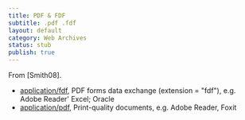 ```yaml
---
title: PDF & FDF
subtitle: .pdf .fdf
layout: default
category: Web Archives
status: stub
publish: true
---
```


From [Smith08].

 * [application/fdf](mimeExamples/travel.fdf), PDF forms data exchange (extension = "fdf"), e.g. Adobe Reader' Excel; Oracle
 * [application/pdf](mimeExamples/travel.pdf), Print-quality documents, e.g. Adobe Reader, Foxit

